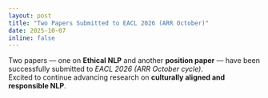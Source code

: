 ```yaml
---
layout: post
title: "Two Papers Submitted to EACL 2026 (ARR October)"
date: 2025-10-07
inline: false
---
```


Two papers — one on **Ethical NLP** and another **position paper** — have been successfully submitted to *EACL 2026 (ARR October cycle)*.  
Excited to continue advancing research on **culturally aligned and responsible NLP**.
